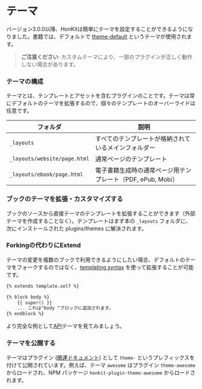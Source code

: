 # テーマ

バージョン3.0.0以降、HonKitは簡単にテーマを設定することができるようになりました。書籍では、デフォルトで [theme-default](https://github.com/honkit/honkit/tree/master/packages/%40honkit/theme-default) というテーマが使用されます。

> **ご注意ください**: カスタムテーマにより、一部のプラグインが正しく動作しない場合があります。

### テーマの構成

テーマとは、テンプレートとアセットを含むプラグインのことです。テーマは常にデフォルトのテーマを拡張するので、個々のテンプレートのオーバーライドは任意です。

| フォルダ | 説明 |
| -------- | ----------- |
| `_layouts` | すべてのテンプレートが格納されているメインフォルダー |
| `_layouts/website/page.html` | 通常ページのテンプレート |
| `_layouts/ebook/page.html` | 電子書籍生成時の通常ページ用テンプレート（PDF, ePub, Mobi） |


### ブックのテーマを拡張・カスタマイズする

ブックのソースから直接テーマのテンプレートを拡張することができます（外部テーマを作成することなく）。テンプレートはまず本の `_layouts` フォルダに、次にインストールされた plugins/themes に解決されます。

### Forkingの代わりにExtend

テーマの変更を複数のブックで利用できるようにしたい場合、デフォルトのテーマをフォークするのではなく、[templating syntax](../templating/README.md) を使って拡張することが可能です。

```html
{% extends template.self %}

{% block body %}
    {{ super() }}
    ... これは"body "ブロックに追加されます。
{% endblock %}
```

より完全な例として[API](https://github.com/GitbookIO/theme-api)テーマを見てみましょう。

### テーマを公開する

テーマはプラグイン ([関連ドキュメント](../plugins/README.md)) として `theme-` というプレフィックスを付けて公開されています。例えば、テーマ `awesome` はプラグイン `theme-awesome` からロードされ、NPM パッケージ `honkit-plugin-theme-awesome` からロードされます。
